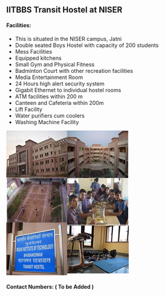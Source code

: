 ## IITBBS Transit Hostel at NISER

#### Facilities:

* This is situated in the NISER campus, Jatni
* Double seated Boys Hostel with capacity of 200 students
* Mess Facilities
* Equipped kitchens
* Small Gym and Physical Fitness
* Badminton Court with other recreation facilities
* Media Entertainment Room
* 24 Hours high alert security system
* Gigabit Ethernet to individual hostel rooms
* ATM facilities within 200 m
* Canteen and Cafeteria within 200m
* Lift Facility
* Water purifiers cum coolers
* Washing Machine Facility

![alt text](/misc/pics/tn.jpg)

#### Contact Numbers: ( To be Added )
